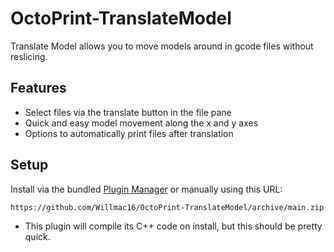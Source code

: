 # OctoPrint-TranslateModel

Translate Model allows you to move models around in gcode files without reslicing.

## Features
* Select files via the translate button in the file pane
* Quick and easy model movement along the x and y axes
* Options to automatically print files after translation

## Setup

Install via the bundled [Plugin Manager](https://docs.octoprint.org/en/master/bundledplugins/pluginmanager.html)
or manually using this URL:

    https://github.com/Willmac16/OctoPrint-TranslateModel/archive/main.zip

* This plugin will compile its C++ code on install, but this should be pretty quick.
